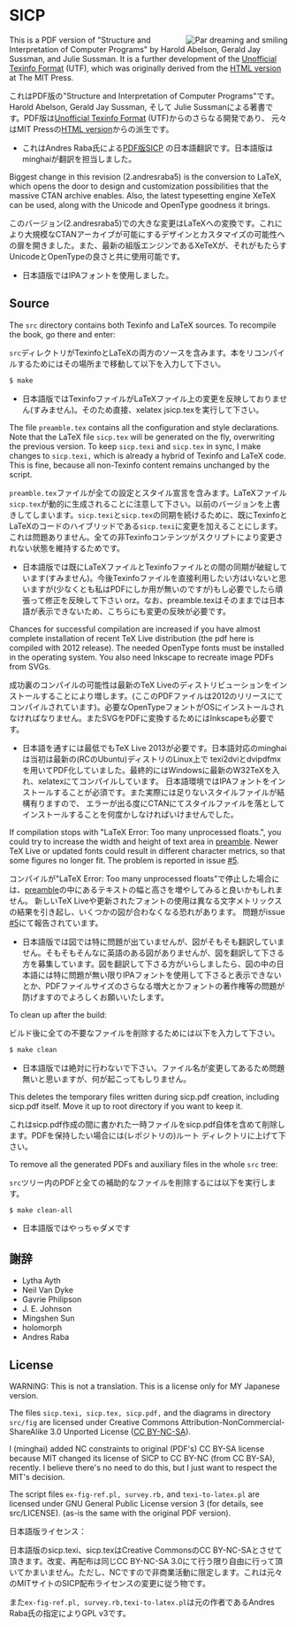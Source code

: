 SICP
====

<img src="http://sicpebook.files.wordpress.com/2013/09/dreamsmile3.png"
 alt="Par dreaming and smiling" align="right" />

This is a PDF version of "Structure and Interpretation of Computer Programs" by Harold Abelson, Gerald Jay Sussman, and Julie Sussman. It is a further development of the [Unofficial Texinfo Format](http://www.neilvandyke.org/sicp-texi/) (UTF), which was originally derived from the [HTML version](http://mitpress.mit.edu/sicp/) at The MIT Press.

これはPDF版の"Structure and Interpretation of Computer Programs"です。Harold Abelson, Gerald Jay Sussman, そして Julie Sussmanによる著書です。PDF版は[Unofficial Texinfo Format](http://www.neilvandyke.org/sicp-texi/) (UTF)からのさらなる開発であり、
元々はMIT Pressの[HTML version](http://mitpress.mit.edu/sicp/)からの派生です。

* これはAndres Raba氏による[PDF版SICP](https://github.com/sarabander/sicp-pdf) の日本語翻訳です。日本語版はminghaiが翻訳を担当しました。

Biggest change in this revision (2.andresraba5) is the conversion to LaTeX, which opens the door to design and customization possibilities that the massive CTAN archive enables. Also, the latest typesetting engine XeTeX can be used, along with the Unicode and OpenType goodness it brings.

このバージョン(2.andresraba5)での大きな変更はLaTeXへの変換です。これにより大規模なCTANアーカイブが可能にするデザインとカスタマイズの可能性への扉を開きました。また、最新の組版エンジンであるXeTeXが、それがもたらすUnicodeとOpenTypeの良さと共に使用可能です。

* 日本語版ではIPAフォントを使用しました。

Source
------

The `src` directory contains both Texinfo and LaTeX sources. To recompile the book, go there and enter:

`src`ディレクトリがTexinfoとLaTeXの両方のソースを含みます。本をリコンパイルするためにはその場所まで移動して以下を入力して下さい。

```bash
$ make
```

* 日本語版ではTexinfoファイルがLaTeXファイル上の変更を反映しておりません(すみません)。そのため直接、xelatex jsicp.texを実行して下さい。

The file `preamble.tex` contains all the configuration and style declarations. Note that the LaTeX file `sicp.tex` will be generated on the fly, overwriting the previous version. To keep `sicp.texi` and `sicp.tex` in sync, I make changes to `sicp.texi,` which is already a hybrid of Texinfo and LaTeX code. This is fine, because all non-Texinfo content remains unchanged by the script.

`preamble.tex`ファイルが全ての設定とスタイル宣言を含みます。LaTeXファイル`sicp.tex`が動的に生成されることに注意して下さい。以前のバージョンを上書きしてしまいます。`sicp.texi`と`sicp.tex`の同期を続けるために、既にTexinfoとLaTeXのコードのハイブリッドである`sicp.texi`に変更を加えることにします。これは問題ありません。全ての非Texinfoコンテンツがスクリプトにより変更されない状態を維持するためです。

* 日本語版では既にLaTeXファイルとTexinfoファイルとの間の同期が破綻しています(すみません)。今後Texinfoファイルを直接利用したい方はいないと思いますが(少なくとも私はPDFにしか用が無いのですが)もし必要でしたら頑張って修正を反映して下さい orz。なお、preamble.texはそのままでは日本語が表示できないため、こちらにも変更の反映が必要です。

Chances for successful compilation are increased if you have almost complete installation of recent TeX Live distribution (the pdf here is compiled with 2012 release). The needed OpenType fonts must be installed in the operating system. You also need Inkscape to recreate image PDFs from SVGs.

成功裏のコンパイルの可能性は最新のTeX Liveのディストリビューションをインストールすることにより増します。(ここのPDFファイルは2012のリリースにてコンパイルされています)。必要なOpenTypeフォントがOSにインストールされなければなりません。またSVGをPDFに変換するためにはInkscapeも必要です。

* 日本語を通すには最低でもTeX Live 2013が必要です。日本語対応のminghaiは当初は最新の(RCのUbuntu)ディストリのLinux上で
texi2dviとdvipdfmxを用いてPDF化していました。最終的にはWindowsに最新のW32TeXを入れ、xelatexにてコンパイルしています。
日本語環境ではIPAフォントをインストールすることが必須です。また実際には足りないスタイルファイルが結構有りますので、
エラーが出る度にCTANにてスタイルファイルを落としてインストールすることを何度かしなければいけませんでした。

If compilation stops with "LaTeX Error: Too many unprocessed floats.", you could try to increase the width and height of text area in [preamble](https://github.com/sarabander/sicp-pdf/blob/master/src/preamble.tex#L70-L71). Newer TeX Live or updated fonts could result in different character metrics, so that some figures no longer fit. The problem is reported in issue [#5](https://github.com/sarabander/sicp-pdf/issues/5).

コンパイルが"LaTeX Error: Too many unprocessed floats"で停止した場合には、[preamble](https://github.com/sarabander/sicp-pdf/blob/master/src/preamble.tex#L70-L71)の中にあるテキストの幅と高さを増やしてみると良いかもしれません。
新しいTeX Liveや更新されたフォントの使用は異なる文字メトリックスの結果を引き起し、いくつかの図が合わなくなる恐れがあります。
問題がissue [#5](https://github.com/sarabander/sicp-pdf/issues/5)にて報告されています。

* 日本語版では図では特に問題が出ていませんが、図がそもそも翻訳していません。そもそもそんなに英語のある図がありませんが、図を翻訳して下さる方を募集しています。図を翻訳して下さる方がいらしましたら、図の中の日本語には特に問題が無い限りIPAフォントを使用して下さると表示できないとか、PDFファイルサイズのさらなる増大とかフォントの著作権等の問題が防げますのでよろしくお願いいたします。

To clean up after the build:

ビルド後に全ての不要なファイルを削除するためには以下を入力して下さい。

```bash
$ make clean
```

* 日本語版では絶対に行わないで下さい。ファイル名が変更してあるため問題無いと思いますが、何が起こってもしりません。

This deletes the temporary files written during sicp.pdf creation, including sicp.pdf itself. Move it up to root directory if you want to keep it.

これはsicp.pdf作成の間に書かれた一時ファイルをsicp.pdf自体を含めて削除します。PDFを保持したい場合には(レポジトリの)ルート
ディレクトリに上げて下さい。

To remove all the generated PDFs and auxiliary files in the whole `src` tree:

`src`ツリー内のPDFと全ての補助的なファイルを削除するには以下を実行します。

```bash
$ make clean-all
```

* 日本語版ではやっちゃダメです

謝辞
----------------

* Lytha Ayth
* Neil Van Dyke
* Gavrie Philipson
* J. E. Johnson
* Mingshen Sun
* holomorph
* Andres Raba

License
-------

WARNING: This is not a translation. This is a license only for MY Japanese version.

The files `sicp.texi, sicp.tex, sicp.pdf,` and the diagrams in directory `src/fig` are licensed under Creative Commons Attribution-NonCommercial-ShareAlike 3.0 Unported License ([CC BY-NC-SA](http://creativecommons.org/licenses/by-nc-sa/3.0/)).

I (minghai) added NC constraints to original (PDF's) CC BY-SA license because MIT changed its license of SICP to CC BY-NC (from CC BY-SA), recently. I believe there's no need to do this, but I just want to respect the MIT's decision.
          
The script files `ex-fig-ref.pl, survey.rb,` and `texi-to-latex.pl` are licensed under GNU General Public License version 3 (for details, see src/LICENSE). (as-is the same with the original PDF version).

日本語版ライセンス：

日本語版のsicp.texi、sicp.texはCreative CommonsのCC BY-NC-SAとさせて頂きます。改変、再配布は同じCC BY-NC-SA 3.0にて行う限り自由に行って頂いてかまいません。ただし、NCですので非商業活動に限定します。これは元々のMITサイトのSICP配布ライセンスの変更に従う物です。

また`ex-fig-ref.pl, survey.rb,texi-to-latex.pl`は元の作者であるAndres Raba氏の指定によりGPL v3です。
